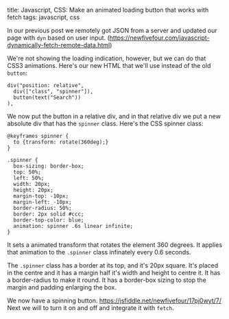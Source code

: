 title: Javascript, CSS: Make an animated loading button that works with fetch
tags: javascript, css

In our previous post we remotely got JSON from a server and updated our page with `dyn` based on user input. (https://newfivefour.com/javascript-dynamically-fetch-remote-data.html)

We're not showing the loading indication, however, but we can do that CSS3 animations. Here's our new HTML that we'll use instead of the old `button`:

```
div("position: relative", 
  div(["class", "spinner"]),
  button(text("Search"))
),
```

We now put the button in a relative div, and in that relative div we put a new absolute div that has the `spinner` class. Here's the CSS spinner class:

```
@keyframes spinner {
  to {transform: rotate(360deg);}
}

.spinner {
  box-sizing: border-box;
  top: 50%;
  left: 50%;
  width: 20px;
  height: 20px;
  margin-top: -10px;
  margin-left: -10px;
  border-radius: 50%;
  border: 2px solid #ccc;
  border-top-color: blue;
  animation: spinner .6s linear infinite;
}
```

It sets a animated transform that rotates the element 360 degrees. It applies that animation to the `.spinner` class infinately every 0.6 seconds. 

The `.spinner` class has a border at its top, and it's 20px square. It's placed in the centre and it has a margin half it's width and height to centre it. It has a border-radius to make it round. It has a border-box sizing to stop the margin and padding enlarging the box.

We now have a spinning button. https://jsfiddle.net/newfivefour/17pj0wyt/7/ Next we will to turn it on and off and integrate it with `fetch`.

